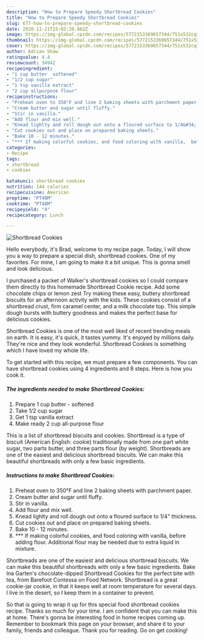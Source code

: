```yaml
---
description: "How to Prepare Speedy Shortbread Cookies"
title: "How to Prepare Speedy Shortbread Cookies"
slug: 677-how-to-prepare-speedy-shortbread-cookies
date: 2020-11-21T15:02:20.862Z
image: https://img-global.cpcdn.com/recipes/5772153369657344/751x532cq70/shortbread-cookies-recipe-main-photo.jpg
thumbnail: https://img-global.cpcdn.com/recipes/5772153369657344/751x532cq70/shortbread-cookies-recipe-main-photo.jpg
cover: https://img-global.cpcdn.com/recipes/5772153369657344/751x532cq70/shortbread-cookies-recipe-main-photo.jpg
author: Adrian Shaw
ratingvalue: 4.4
reviewcount: 34942
recipeingredient:
- "1 cup butter  softened"
- "1/2 cup sugar"
- "1 tsp vanilla extract"
- "2 cup allpurpose flour"
recipeinstructions:
- "Preheat oven to 350°F and line 2 baking sheets with parchment paper."
- "Cream butter and sugar until fluffy."
- "Stir in vanilla."
- "Add flour and mix well."
- "Knead lighlty and roll dough out onto a floured surface to 1/4&#34; thickness."
- "Cut cookies out and place on prepared baking sheets."
- "Bake 10 - 12 minutes."
- "*** If making colorful cookies, and food coloring with vanilla,  before adding flour. Additional flour may be needed due to extra liquid in mixture."
categories:
- Recipe
tags:
- shortbread
- cookies

katakunci: shortbread cookies 
nutrition: 144 calories
recipecuisine: American
preptime: "PT40M"
cooktime: "PT48M"
recipeyield: "4"
recipecategory: Lunch

---
```



![Shortbread Cookies](https://img-global.cpcdn.com/recipes/5772153369657344/751x532cq70/shortbread-cookies-recipe-main-photo.jpg)

Hello everybody, it's Brad, welcome to my recipe page. Today, I will show you a way to prepare a special dish, shortbread cookies. One of my favorites. For mine, I am going to make it a bit unique. This is gonna smell and look delicious.

I purchased a packet of Walker&#39;s shortbread cookies so I could compare them directly to this homemade Shortbread Cookie recipe. Add some chocolate chips or lemon zest Try making these easy, buttery shortbread biscuits for an afternoon activity with the kids. These cookies consist of a shortbread crust, firm caramel center, and a milk chocolate top. This simple dough bursts with buttery goodness and makes the perfect base for delicious cookies.

Shortbread Cookies is one of the most well liked of recent trending meals on earth. It is easy, it's quick, it tastes yummy. It's enjoyed by millions daily. They're nice and they look wonderful. Shortbread Cookies is something which I have loved my whole life.


To get started with this recipe, we must prepare a few components. You can have shortbread cookies using 4 ingredients and 8 steps. Here is how you cook it.

<!--inarticleads1-->

##### The ingredients needed to make Shortbread Cookies:

1. Prepare 1 cup butter - softened
1. Take 1/2 cup sugar
1. Get 1 tsp vanilla extract
1. Make ready 2 cup all-purpose flour


This is a list of shortbread biscuits and cookies. Shortbread is a type of biscuit (American English: cookie) traditionally made from one part white sugar, two parts butter, and three parts flour (by weight). Shortbreads are one of the easiest and delicious shortbread biscuits. We can make this beautiful shortbreads with only a few basic ingredients. 

<!--inarticleads2-->

##### Instructions to make Shortbread Cookies:

1. Preheat oven to 350°F and line 2 baking sheets with parchment paper.
1. Cream butter and sugar until fluffy.
1. Stir in vanilla.
1. Add flour and mix well.
1. Knead lighlty and roll dough out onto a floured surface to 1/4&#34; thickness.
1. Cut cookies out and place on prepared baking sheets.
1. Bake 10 - 12 minutes.
1. *** If making colorful cookies, and food coloring with vanilla,  before adding flour. Additional flour may be needed due to extra liquid in mixture.


Shortbreads are one of the easiest and delicious shortbread biscuits. We can make this beautiful shortbreads with only a few basic ingredients. Bake Ina Garten&#39;s chocolate-dipped Shortbread Cookies for the perfect bite with tea, from Barefoot Contessa on Food Network. Shortbread is a great cookie-jar cookie, in that it keeps well at room temperature for several days. I live in the desert, so I keep them in a container to prevent. 

So that is going to wrap it up for this special food shortbread cookies recipe. Thanks so much for your time. I am confident that you can make this at home. There's gonna be interesting food in home recipes coming up. Remember to bookmark this page on your browser, and share it to your family, friends and colleague. Thank you for reading. Go on get cooking!
